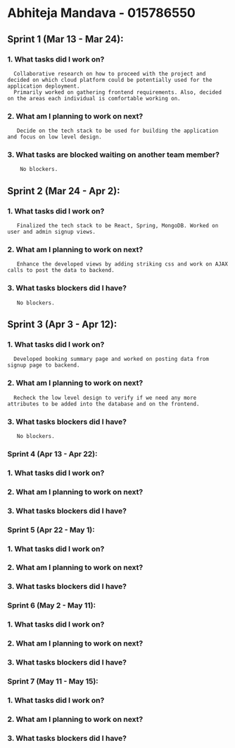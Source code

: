 # Abhiteja Mandava - 015786550

## Sprint 1 (Mar 13 - Mar 24):

### 1. What tasks did I work on?
      Collaborative research on how to proceed with the project and decided on which cloud platform could be potentially used for the application deployment. 
      Primarily worked on gathering frontend requirements. Also, decided on the areas each individual is comfortable working on.
      
### 2. What am I planning to work on next?
       Decide on the tech stack to be used for building the application and focus on low level design.
       
### 3. What tasks are blocked waiting on another team member?
        No blockers.
        

## Sprint 2 (Mar 24 - Apr 2):

### 1. What tasks did I work on?
       Finalized the tech stack to be React, Spring, MongoDB. Worked on user and admin signup views.

### 2. What am I planning to work on next?
       Enhance the developed views by adding striking css and work on AJAX calls to post the data to backend.

### 3. What tasks blockers did I have?
       No blockers.


## Sprint 3 (Apr 3 - Apr 12):

### 1. What tasks did I work on?
      Developed booking summary page and worked on posting data from signup page to backend.

### 2. What am I planning to work on next?
      Recheck the low level design to verify if we need any more attributes to be added into the database and on the frontend.

### 3. What tasks blockers did I have?
       No blockers.


### Sprint 4 (Apr 13 - Apr 22):

### 1. What tasks did I work on?

### 2. What am I planning to work on next?

### 3. What tasks blockers did I have?



### Sprint 5 (Apr 22 - May 1):

### 1. What tasks did I work on?

### 2. What am I planning to work on next?

### 3. What tasks blockers did I have?


### Sprint 6 (May 2 - May 11):

### 1. What tasks did I work on?

### 2. What am I planning to work on next?

### 3. What tasks blockers did I have?


### Sprint 7 (May 11 - May 15):

### 1. What tasks did I work on?

### 2. What am I planning to work on next?

### 3. What tasks blockers did I have?
